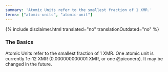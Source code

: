```yaml
---
summary: 'Atomic Units refer to the smallest fraction of 1 XMR.'
terms: ["atomic-units", "atomic-unit"]
---
```


{% include disclaimer.html translated="no" translationOutdated="no" %}

### The Basics

Atomic Units refer to the smallest fraction of 1 XMR.  One atomic unit is
currently 1e-12 XMR (0.000000000001 XMR, or one @piconero).  It may be
changed in the future.

